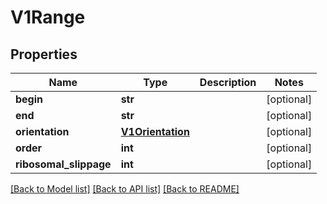 # V1Range


## Properties
Name | Type | Description | Notes
------------ | ------------- | ------------- | -------------
**begin** | **str** |  | [optional] 
**end** | **str** |  | [optional] 
**orientation** | [**V1Orientation**](V1Orientation.md) |  | [optional] 
**order** | **int** |  | [optional] 
**ribosomal_slippage** | **int** |  | [optional] 

[[Back to Model list]](../README.md#documentation-for-models) [[Back to API list]](../README.md#documentation-for-api-endpoints) [[Back to README]](../README.md)



